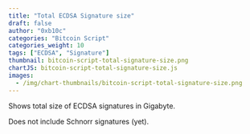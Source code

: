 ```yaml
---
title: "Total ECDSA Signature size"
draft: false
author: "0xb10c"
categories: "Bitcoin Script"
categories_weight: 10
tags: ["ECDSA", "Signature"]
thumbnail: bitcoin-script-total-signature-size.png
chartJS: bitcoin-script-total-signature-size.js
images:
  - /img/chart-thumbnails/bitcoin-script-total-signature-size.png
---
```


Shows total size of ECDSA signatures in Gigabyte.

<!--more-->

Does not include Schnorr signatures (yet).
